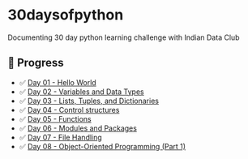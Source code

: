 # 30daysofpython
Documenting 30 day python learning challenge with Indian Data Club

## 📅 Progress

- ✅ [Day 01 - Hello World](./Day01)
- ✅ [Day 02 - Variables and Data Types](./Day02)
- ✅ [Day 03 - Lists, Tuples, and Dictionaries](./Day03)
- ✅ [Day 04 - Control structures](./Day04)
- ✅ [Day 05 - Functions](./Day05)
- ✅ [Day 06 - Modules and Packages](./Day06)
- ✅ [Day 07 - File Handling](./Day07)
- ✅ [Day 08 - Object-Oriented Programming (Part 1) ](./Day08)
